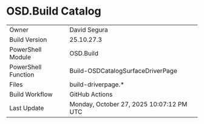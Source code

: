 ﻿# OSD.Build Catalog

| | |
|-|-|
| Owner | David Segura |
| Build Version | 25.10.27.3 |
| PowerShell Module | OSD.Build |
| PowerShell Function | Build-OSDCatalogSurfaceDriverPage |
| Files | build-driverpage.* |
| Build Workflow | GitHub Actions |
| Last Update | Monday, October 27, 2025 10:07:12 PM UTC |
